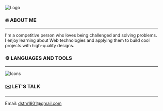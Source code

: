 ![Logo](https://res.cloudinary.com/docbyxdd1/image/upload/q_100,r_12/v1671405756/projects/Github/github-banner-500.webp)


<h3>🔥 ABOUT ME</h3>


<hr/>

<p>I'm a competitive person who loves being challenged and solving problems. I enjoy learning about Web technologies and applying them to build cool projects with high-quality designs.</p>

<h3>⚙️ LANGUAGES AND TOOLS</h3>
<hr/>

![Icons](https://res.cloudinary.com/docbyxdd1/image/upload/v1677509316/projects/Github/tech-sass.webp)

<h3>✉️ LET'S TALK</h3>
<hr/>

Email: dstm1801@gmail.com
